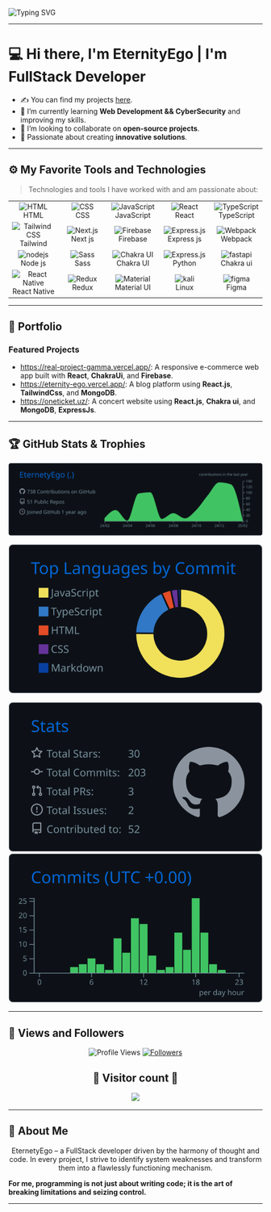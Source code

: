 ![Typing SVG](https://readme-typing-svg.herokuapp.com?font=Fira+Code&color=3A9CDF&size=30&weight=700&lines=Hi+there,+I'm+Lazizbek+Abdullayev;I'm+EternityEgo!)

---

#  💻 Hi there, I'm EternityEgo | I'm FullStack Developer   
- ✍ You can find my projects [here](#portfolio).  
- 🌱 I’m currently learning **Web Development && CyberSecurity** and improving my skills.  
- 👯 I’m looking to collaborate on **open-source projects**.  
- 🚀 Passionate about creating **innovative solutions**.

---

## ⚙️ My Favorite Tools and Technologies

> Technologies and tools I have worked with and am passionate about:

<table align="center">
  <tr>
    <td align="center" width="96"><img src="https://skillicons.dev/icons?i=html" width="48" alt="HTML" /><br>HTML</td>
    <td align="center" width="96"><img src="https://skillicons.dev/icons?i=css" width="48" alt="CSS" /><br>CSS</td>
    <td align="center" width="96"><img src="https://skillicons.dev/icons?i=js" width="48" alt="JavaScript" /><br>JavaScript</td>
    <td align="center" width="96"><img src="https://skillicons.dev/icons?i=react" width="48" alt="React" /><br>React</td>
    <td align="center" width="96"><img src="https://skillicons.dev/icons?i=ts" width="48" alt="TypeScript" /><br>TypeScript</td>
  </tr>
  <tr>
    <td align="center" width="96"><img src="https://skillicons.dev/icons?i=tailwind" width="48" alt="Tailwind CSS" /><br>Tailwind</td>
    <td align="center" width="96"><img src="https://skillicons.dev/icons?i=nextjs" width="48" alt="Next.js" /><br>Next js</td>
    <td align="center" width="96"><img src="https://skillicons.dev/icons?i=firebase" width="48" alt="Firebase" /><br>Firebase</td>
    <td align="center" width="96"><img src="https://skillicons.dev/icons?i=express" width="48" alt="Express.js" /><br>Express js</td>
    <td align="center" width="96"><img src="https://skillicons.dev/icons?i=webpack" width="48" alt="Webpack" /><br>Webpack</td>
  </tr>
  <tr>
    <td align="center" width="96"><img src="https://skillicons.dev/icons?i=nodejs" width="48" alt="nodejs" /><br>Node js</td>
    <td align="center" width="96"><img src="https://skillicons.dev/icons?i=sass" width="48" alt="Sass" /><br>Sass</td>
    <td align="center" width="96"><img src="https://files.raycast.com/7oaucgd6fh2sjztkc0q999qoyfy4" width="48" alt="Chakra UI" /><br>Chakra UI</td>
    <td align="center" width="96"><img src="https://skillicons.dev/icons?i=py" width="48" alt="Express.js" /><br>Python</td>
    <td align="center" width="96"><img src="https://skillicons.dev/icons?i=fastapi" width="48" alt="fastapi" /><br>Chakra ui</td>
  </tr>
  <tr>
    <td align="center" width="96"><img src="https://cdn.worldvectorlogo.com/logos/react-native-1.svg" width="48" alt="React Native" /><br>React Native</td>
    <td align="center" width="96"><img src="https://skillicons.dev/icons?i=redux" width="48" alt="Redux" /><br>Redux</td>
    <td align="center" width="96"><img src="https://skillicons.dev/icons?i=materialui" width="48" alt="Material" /><br>Material UI</td>
    <td align="center" width="96"><img src="https://skillicons.dev/icons?i=kali" width="48" alt="kali" /><br>Linux</td>
    <td align="center" width="96"><img src="https://skillicons.dev/icons?i=figma" width="48" alt="figma" /><br>Figma</td>
  </tr>
</table>

---

## 📂 Portfolio

### Featured Projects  
- https://real-project-gamma.vercel.app/: A responsive e-commerce web app built with **React**, **ChakraUi**, and **Firebase**.  
- https://eternity-ego.vercel.app/: A blog platform using **React.js**, **TailwindCss**, and **MongoDB**.
- https://oneticket.uz/: A concert website using **React.js**, **Chakra ui**, and **MongoDB**, **ExpressJs**.
  
---
## 🏆 GitHub Stats & Trophies

<p align="center">
  <a href="https://github.com/vn7n24fzkq/github-profile-summary-cards">
    <img src="https://raw.githubusercontent.com/EternetyEgo/cards/master/profile-summary-card-output/github_dark/0-profile-details.svg" alt="Profile Details" />
  </a>
</p>

<p align="center">
  <a href="https://github.com/vn7n24fzkq/github-profile-summary-cards">
  </a>
  <a href="https://github.com/vn7n24fzkq/github-profile-summary-cards">
    <img src="https://raw.githubusercontent.com/EternetyEgo/cards/master/profile-summary-card-output/github_dark/2-most-commit-language.svg" alt="Most Commit Language" />
  </a>
</p>

<p align="center">
  <a href="https://github.com/vn7n24fzkq/github-profile-summary-cards">
    <img src="https://raw.githubusercontent.com/EternetyEgo/cards/master/profile-summary-card-output/github_dark/3-stats.svg" alt="Stats" />
  </a>
  <a href="https://github.com/vn7n24fzkq/github-profile-summary-cards">
    <img src="https://raw.githubusercontent.com/EternetyEgo/cards/master/profile-summary-card-output/github_dark/4-productive-time.svg" alt="Productive Time" />
  </a>
</p>


---

## 👀 Views and Followers  

<!-- Views and Followers Section -->
<p align="center">
  <img src="https://komarev.com/ghpvc/?username=EternetyEgo&color=gray&style=flat" alt="Profile Views" />
  <a href="https://github.com/EternetyEgo?tab=followers">
    <img src="https://img.shields.io/github/followers/EternetyEgo?label=Follow&style=social&color=blue" alt="Followers" />
  </a>
</p>

<div align="center">
  <h2 align="center">💛 Visitor count 💛</h2>
  <img src="https://profile-counter.glitch.me/muki01/count.svg" />
</div>

---

## 📜 About Me

<p align="center">
EternetyEgo – a FullStack developer driven by the harmony of thought and code. In every project,
I strive to identify system weaknesses and transform them into a flawlessly functioning mechanism.

**For me, programming is not just about writing code; it is the art of breaking limitations and seizing control.**
</p>

---

